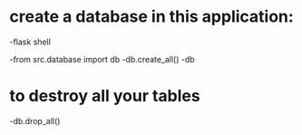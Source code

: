 # create a database in this application:

-flask shell

-from src.database import db
-db.create_all()
-db

# to destroy all your tables 
-db.drop_all()